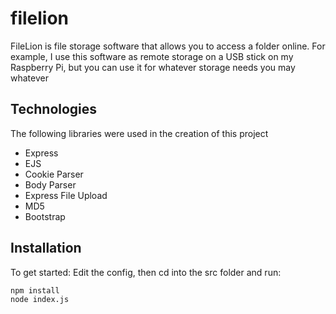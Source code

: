 # filelion
FileLion is file storage software that allows you to access a folder online. For example, I use this software as remote storage on a USB stick on my Raspberry Pi, but you can use it for whatever storage needs you may whatever

## Technologies
The following libraries were used in the creation of this project
* Express
* EJS
* Cookie Parser
* Body Parser
* Express File Upload
* MD5
* Bootstrap



## Installation
To get started: Edit the config, then cd into the src folder and run:
```
npm install
node index.js
```
